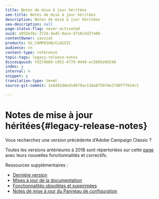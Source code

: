 ```yaml
---
title: Notes de mise à jour héritées
seo-title: Notes de mise à jour héritées
description: Notes de mise à jour héritées
seo-description: null
page-status-flag: never-activated
uuid: a855e3bc-372d-4a45-9ace-d718c5d27e0b
contentOwner: sauviat
products: SG_CAMPAIGN/CLASSIC
audience: rn
content-type: reference
topic-tags: legacy-release-notes
discoiquuid: fd274b89-c052-4770-9449-ec5685e9d246
index: y
internal: n
snippet: y
translation-type: tm+mt
source-git-commit: 1e8492d8e91d679ac13da875974e27d0f7791dc3

---
```



# Notes de mise à jour héritées{#legacy-release-notes}

Vous recherchez une version précédente d’Adobe Campaign Classic ?

Toutes les versions antérieures à 2018 sont répertoriées sur cette [page](https://docs.campaign.adobe.com/doc/AC/en/RN_legacy.html) avec leurs nouvelles fonctionnalités et correctifs.

Ressources supplémentaires :

* [Dernière version](../../rn/using/latest-release.md)
* [Mises à jour de la documentation](https://helpx.adobe.com/campaign/kb/v7-doc-updates.html)
* [Fonctionnalités obsolètes et supprimées](https://helpx.adobe.com/campaign/kb/deprecated-and-removed-features.html)
* [Notes de mise à jour du Panneau de configuration](https://docs.adobe.com/content/help/en/control-panel/using/release-notes.html)
